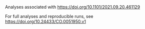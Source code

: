 Analyses associated with https://doi.org/10.1101/2021.09.20.461129

For full analyses and reproducible runs, see https://doi.org/10.24433/CO.0051950.v1

